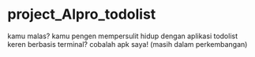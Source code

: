 # project_Alpro_todolist
kamu malas? kamu pengen mempersulit hidup dengan aplikasi todolist keren berbasis terminal? cobalah apk saya! (masih dalam perkembangan)

